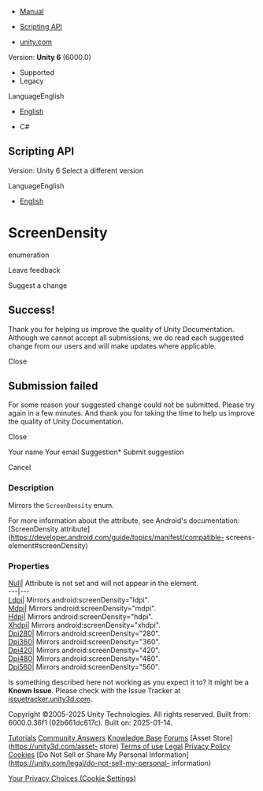 [ ]()

  * [Manual](../Manual/index.html)
  * [Scripting API](../ScriptReference/index.html)

  * [unity.com](https://unity.com/)

Version: **Unity 6** (6000.0)

  * Supported
  * Legacy

LanguageEnglish

  * [English]()

  * C#

[ ](https://docs.unity3d.com)

## Scripting API

Version: Unity 6 Select a different version

LanguageEnglish

  * [English]()

# ScreenDensity

enumeration

Leave feedback

Suggest a change

## Success!

Thank you for helping us improve the quality of Unity Documentation. Although
we cannot accept all submissions, we do read each suggested change from our
users and will make updates where applicable.

Close

## Submission failed

For some reason your suggested change could not be submitted. Please <a>try
again</a> in a few minutes. And thank you for taking the time to help us
improve the quality of Unity Documentation.

Close

Your name Your email Suggestion* Submit suggestion

Cancel

[ ]()

### Description

Mirrors the ` ScreenDensity ` enum.

For more information about the attribute, see Android's documentation:
[ScreenDensity
attribute](https://developer.android.com/guide/topics/manifest/compatible-
screens-element#screenDensity)

### Properties

[Null](Unity.Android.Gradle.Manifest.ScreenDensity.Null.html)| Attribute is
not set and will not appear in the element.  
---|---  
[Ldpi](Unity.Android.Gradle.Manifest.ScreenDensity.Ldpi.html)| Mirrors
android:screenDensity="ldpi".  
[Mdpi](Unity.Android.Gradle.Manifest.ScreenDensity.Mdpi.html)| Mirrors
android:screenDensity="mdpi".  
[Hdpi](Unity.Android.Gradle.Manifest.ScreenDensity.Hdpi.html)| Mirrors
android:screenDensity="hdpi".  
[Xhdpi](Unity.Android.Gradle.Manifest.ScreenDensity.Xhdpi.html)| Mirrors
android:screenDensity="xhdpi".  
[Dpi280](Unity.Android.Gradle.Manifest.ScreenDensity.Dpi280.html)| Mirrors
android:screenDensity="280".  
[Dpi360](Unity.Android.Gradle.Manifest.ScreenDensity.Dpi360.html)| Mirrors
android:screenDensity="360".  
[Dpi420](Unity.Android.Gradle.Manifest.ScreenDensity.Dpi420.html)| Mirrors
android:screenDensity="420".  
[Dpi480](Unity.Android.Gradle.Manifest.ScreenDensity.Dpi480.html)| Mirrors
android:screenDensity="480".  
[Dpi560](Unity.Android.Gradle.Manifest.ScreenDensity.Dpi560.html)| Mirrors
android:screenDensity="560".  
  
Is something described here not working as you expect it to? It might be a
**Known Issue**. Please check with the Issue Tracker at
[issuetracker.unity3d.com](https://issuetracker.unity3d.com).

Copyright ©2005-2025 Unity Technologies. All rights reserved. Built from:
6000.0.36f1 (02b661dc617c). Built on: 2025-01-14.

[Tutorials](https://unity3d.com/learn) [Community
Answers](https://answers.unity3d.com) [Knowledge
Base](https://support.unity3d.com/hc/en-us)
[Forums](https://forum.unity3d.com) [Asset Store](https://unity3d.com/asset-
store) [Terms of use](https://docs.unity3d.com/Manual/TermsOfUse.html)
[Legal](https://unity.com/legal) [Privacy
Policy](https://unity.com/legal/privacy-policy)
[Cookies](https://unity.com/legal/cookie-policy) [Do Not Sell or Share My
Personal Information](https://unity.com/legal/do-not-sell-my-personal-
information)

[Your Privacy Choices (Cookie Settings)](javascript:void\(0\);)

